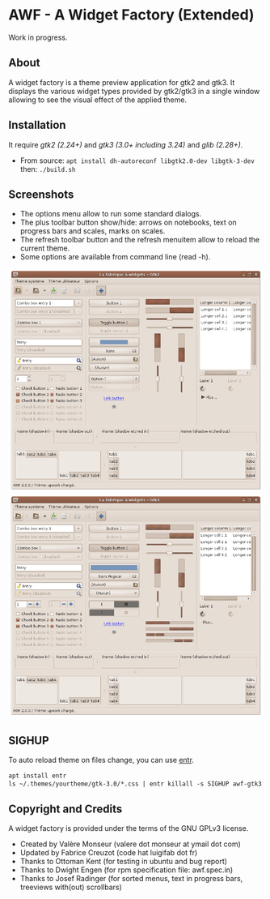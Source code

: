 # AWF - A Widget Factory (Extended)

Work in progress.

## About

A widget factory is a theme preview application for gtk2 and gtk3. It displays the various widget types provided by gtk2/gtk3 in a single window allowing to see the visual effect of the applied theme.

## Installation

It require *gtk2 (2.24+)* and *gtk3 (3.0+ including 3.24)* and *glib (2.28+)*.

* From source: `apt install dh-autoreconf libgtk2.0-dev libgtk-3-dev` then: `./build.sh`

## Screenshots

* The options menu allow to run some standard dialogs.
* The plus toolbar button show/hide: arrows on notebooks, text on progress bars and scales, marks on scales.
* The refresh toolbar button and the refresh menuitem allow to reload the current theme.
* Some options are available from command line (read -h).

![A widget factory - Gtk2](images/gtk2.png?raw=true)
![A widget factory - Gtk2](images/gtk3.png?raw=true)

## SIGHUP

To auto reload theme on files change, you can use [entr](https://github.com/clibs/entr).
```
apt install entr
ls ~/.themes/yourtheme/gtk-3.0/*.css | entr killall -s SIGHUP awf-gtk3
```

## Copyright and Credits

A widget factory is provided under the terms of the GNU GPLv3 license.

* Created by Valère Monseur (valere dot monseur at ymail dot com)
* Updated by Fabrice Creuzot (code hat luigifab dot fr)
* Thanks to Ottoman Kent (for testing in ubuntu and bug report)
* Thanks to Dwight Engen (for rpm specification file: awf.spec.in)
* Thanks to Josef Radinger (for sorted menus, text in progress bars, treeviews with(out) scrollbars)